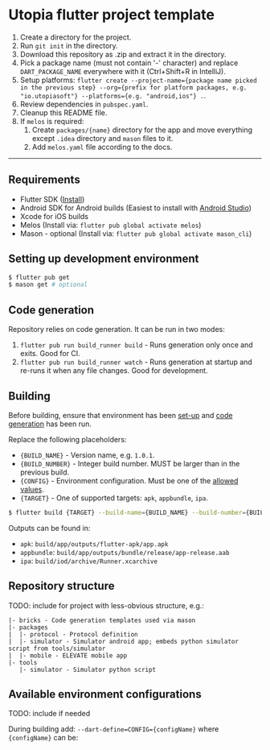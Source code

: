 # Utopia flutter project template

1. Create a directory for the project.
2. Run `git init` in the directory.
3. Download this repository as .zip and extract it in the directory.
4. Pick a package name (must not contain '-' character) and replace `DART_PACKAGE_NAME` everywhere with it (Ctrl+Shift+R in IntelliJ).
5. Setup platforms: `flutter create --project-name={package name picked in the previous step} --org={prefix for platform packages, e.g. "io.utopiasoft"} --platforms={e.g. "android,ios"} .`.
6. Review dependencies in `pubspec.yaml`.
7. Cleanup this README file.
8. If `melos` is required:
    1. Create `packages/{name}` directory for the app and move everything except `.idea` directory and `mason` files to it.
    2. Add `melos.yaml` file according to the docs.

---

## Requirements

- Flutter SDK ([Install](https://docs.flutter.dev/get-started/install))
- Android SDK for Android builds (Easiest to install with [Android Studio](https://developer.android.com/studio))
- Xcode for iOS builds
- Melos (Install via: `flutter pub global activate melos`)
- Mason - optional  (Install via: `flutter pub global activate mason_cli`)

## Setting up development environment

```bash
$ flutter pub get
$ mason get # optional
```

## Code generation

Repository relies on code generation. It can be run in two modes:

1. `flutter pub run build_runner build` - Runs generation only once and exits. Good for CI.
2. `flutter pub run build_runner watch` - Runs generation at startup and re-runs it when any file changes. Good for development.

## Building

Before building, ensure that environment has been [set-up](#setting-up-development-environment) and [code generation](#code-generation) has been run.

Replace the following placeholders:

- `{BUILD_NAME}` - Version name, e.g. `1.0.1`.
- `{BUILD_NUMBER}` - Integer build number. MUST be larger than in the previous build.
- `{CONFIG}` - Environment configuration. Must be one of the [allowed values](#available-environment-configurations).
- `{TARGET}` - One of supported targets: `apk`, `appbundle`, `ipa`.

```bash
$ flutter build {TARGET} --build-name={BUILD_NAME} --build-number={BUILD_NUMBER} --dart-define=CONFIG={CONFIG}
```

Outputs can be found in:
- `apk`: `build/app/outputs/flutter-apk/app.apk`
- `appbundle`: `build/app/outputs/bundle/release/app-release.aab` 
- `ipa`: `build/iod/archive/Runner.xcarchive`

## Repository structure

TODO: include for project with less-obvious structure, e.g.:

```
|- bricks - Code generation templates used via mason
|- packages
|  |- protocol - Protocol definition
|  |- simulator - Simulator android app; embeds python simulator script from tools/simulator
|  |- mobile - ELEVATE mobile app
|- tools
   |- simulator - Simulator python script  
```

## Available environment configurations

TODO: include if needed

During building add: `--dart-define=CONFIG={configName}` where `{configName}` can be: 

